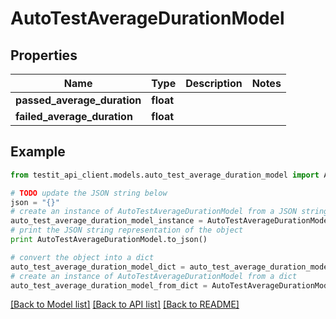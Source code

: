 # AutoTestAverageDurationModel


## Properties
Name | Type | Description | Notes
------------ | ------------- | ------------- | -------------
**passed_average_duration** | **float** |  | 
**failed_average_duration** | **float** |  | 

## Example

```python
from testit_api_client.models.auto_test_average_duration_model import AutoTestAverageDurationModel

# TODO update the JSON string below
json = "{}"
# create an instance of AutoTestAverageDurationModel from a JSON string
auto_test_average_duration_model_instance = AutoTestAverageDurationModel.from_json(json)
# print the JSON string representation of the object
print AutoTestAverageDurationModel.to_json()

# convert the object into a dict
auto_test_average_duration_model_dict = auto_test_average_duration_model_instance.to_dict()
# create an instance of AutoTestAverageDurationModel from a dict
auto_test_average_duration_model_from_dict = AutoTestAverageDurationModel.from_dict(auto_test_average_duration_model_dict)
```
[[Back to Model list]](../README.md#documentation-for-models) [[Back to API list]](../README.md#documentation-for-api-endpoints) [[Back to README]](../README.md)


